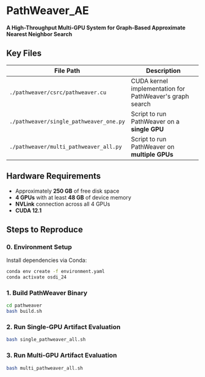 # PathWeaver_AE
**A High-Throughput Multi-GPU System for Graph-Based Approximate Nearest Neighbor Search**

## Key Files

| File Path                               | Description                                              |
| --------------------------------------- | -------------------------------------------------------- |
| `./pathweaver/csrc/pathweaver.cu`       | CUDA kernel implementation for PathWeaver's graph search |
| `./pathweaver/single_pathweaver_one.py` | Script to run PathWeaver on a **single GPU**             |
| `./pathweaver/multi_pathweaver_all.py`  | Script to run PathWeaver on **multiple GPUs**            |

## Hardware Requirements
* Approximately **250 GB** of free disk space
* **4 GPUs** with at least **48 GB** of device memory
* **NVLink** connection across all 4 GPUs
* **CUDA 12.1**

## Steps to Reproduce

### 0. Environment Setup

Install dependencies via Conda:

```bash
conda env create -f environment.yaml
conda activate osdi_24
```

### 1. Build PathWeaver Binary

```bash
cd pathweaver
bash build.sh
```

### 2. Run Single-GPU Artifact Evaluation

```bash
bash single_pathweaver_all.sh
```

### 3. Run Multi-GPU Artifact Evaluation

```bash
bash multi_pathweaver_all.sh
```
